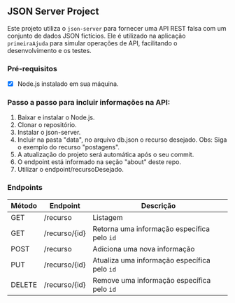 ## JSON Server Project

Este projeto utiliza o `json-server` para fornecer uma API REST falsa com um conjunto de dados JSON fictícios. Ele é utilizado na aplicação `primeiraAjuda` para simular operações de API, facilitando o desenvolvimento e os testes.

### Pré-requisitos

- [x] Node.js instalado em sua máquina.

### Passo a passo para incluir informações na API: 
1. Baixar e instalar o Node.js.
2. Clonar o repositório.
3. Instalar o json-server.
4. Incluir na pasta "data", no arquivo db.json o recurso desejado. Obs: Siga o exemplo do recurso "postagens".
5. A atualização do projeto será automática após o seu commit.
6. O endpoint está informado na seção "about" deste repo.
7. Utilizar o endpoint/recursoDesejado.

### Endpoints
| Método | Endpoint       | Descrição                                |
| ------ | -------------- | ---------------------------------------- |
| GET    | /recurso      | Listagem               |
| GET    | /recurso/{id} | Retorna uma informação específica pelo `id`  |
| POST   | /recurso      | Adiciona uma nova informação                 |
| PUT    | /recurso/{id} | Atualiza uma informação específica pelo `id` |
| DELETE | /recurso/{id} | Remove uma informação específica pelo `id`   |
